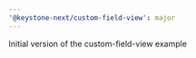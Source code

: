 ```yaml
---
'@keystone-next/custom-field-view': major
---
```


Initial version of the custom-field-view example
